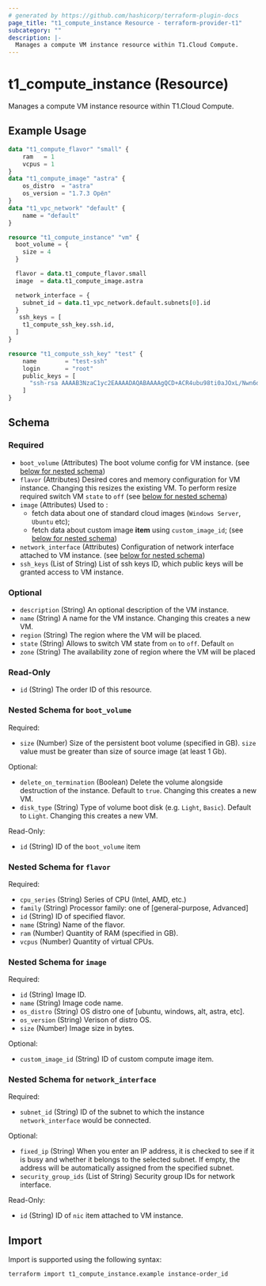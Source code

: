 ```yaml
---
# generated by https://github.com/hashicorp/terraform-plugin-docs
page_title: "t1_compute_instance Resource - terraform-provider-t1"
subcategory: ""
description: |-
  Manages a compute VM instance resource within T1.Cloud Compute.
---
```


# t1_compute_instance (Resource)

Manages a compute VM instance resource within T1.Cloud Compute.

## Example Usage

```terraform
data "t1_compute_flavor" "small" {
    ram   = 1
    vcpus = 1
}
data "t1_compute_image" "astra" {
	os_distro  = "astra"
	os_version = "1.7.3 Орёл"
}
data "t1_vpc_network" "default" {
	name = "default"
}

resource "t1_compute_instance" "vm" {
  boot_volume = {
    size = 4
  }

  flavor = data.t1_compute_flavor.small
  image  = data.t1_compute_image.astra

  network_interface = {
    subnet_id = data.t1_vpc_network.default.subnets[0].id
  }
   ssh_keys = [
    t1_compute_ssh_key.ssh.id,
  ]
}

resource "t1_compute_ssh_key" "test" {
	name        = "test-ssh"
	login       = "root"
	public_keys = [
	  "ssh-rsa AAAAB3NzaC1yc2EAAAADAQABAAAAgQCD+ACR4ubu98ti0aJOxL/Nwn6dlV++PCDY4HrkgScacPxIVbgo82P/qJ/VJEc29AbKYLGDsJ1NoK8xp320UCv1FCDHzZMKEeUQU8lfTvpN2hvTQlYp42ooGSsJgp4AM4wVYs8UBfbOerXquV/rQ6t7QiECJXq5e3gNu9C7hioOmw== "
	]
}
```

<!-- schema generated by tfplugindocs -->
## Schema

### Required

- `boot_volume` (Attributes) The boot volume config for VM instance. (see [below for nested schema](#nestedatt--boot_volume))
- `flavor` (Attributes) Desired cores and memory configuration for VM instance. Changing this resizes the existing VM. To perform resize required switch VM `state` to `off` (see [below for nested schema](#nestedatt--flavor))
- `image` (Attributes) Used to :
	* fetch data about one of standard cloud images (`Windows Server`, `Ubuntu` etc);
	* fetch data about custom image **item** using `custom_image_id`; (see [below for nested schema](#nestedatt--image))
- `network_interface` (Attributes) Configuration of network interface attached to VM instance. (see [below for nested schema](#nestedatt--network_interface))
- `ssh_keys` (List of String) List of ssh keys ID, which public keys will be granted access to VM instance.

### Optional

- `description` (String) An optional description of the VM instance.
- `name` (String) A name for the VM instance. Changing this creates a new VM.
- `region` (String) The region where the VM will be placed.
- `state` (String) Allows to switch VM state from `on` to `off`. Default `on`
- `zone` (String) The availability zone of region where the VM will be placed

### Read-Only

- `id` (String) The order ID of this resource.

<a id="nestedatt--boot_volume"></a>
### Nested Schema for `boot_volume`

Required:

- `size` (Number) Size of the persistent boot volume (specified in GB). `size` value must be greater than size of source image (at least 1 Gb).

Optional:

- `delete_on_termination` (Boolean) Delete the volume alongside destruction of the instance. Default to `true`. Changing this creates a new VM.
- `disk_type` (String) Type of volume boot disk (e.g. `Light`, `Basic`). Default to `Light`. Changing this creates a new VM.

Read-Only:

- `id` (String) ID of the `boot_volume` item


<a id="nestedatt--flavor"></a>
### Nested Schema for `flavor`

Required:

- `cpu_series` (String) Series of CPU (Intel, AMD, etc.)
- `family` (String) Processor family: one of [general-purpose, Advanced]
- `id` (String) ID of specified flavor.
- `name` (String) Name of the flavor.
- `ram` (Number) Quantity of RAM (specified in GB).
- `vcpus` (Number) Quantity of virtual CPUs.


<a id="nestedatt--image"></a>
### Nested Schema for `image`

Required:

- `id` (String) Image ID.
- `name` (String) Image code name.
- `os_distro` (String) OS distro one of [ubuntu, windows, alt, astra, etc].
- `os_version` (String) Verison of distro OS.
- `size` (Number) Image size in bytes.

Optional:

- `custom_image_id` (String) ID of custom compute image item.


<a id="nestedatt--network_interface"></a>
### Nested Schema for `network_interface`

Required:

- `subnet_id` (String) ID of the subnet to which the instance `network_interface` would be connected.

Optional:

- `fixed_ip` (String) When you enter an IP address, it is checked to see if it is busy and whether it belongs to the selected subnet. If empty, the address will be automatically assigned from the specified subnet.
- `security_group_ids` (List of String) Security group IDs for network interface.

Read-Only:

- `id` (String) ID of `nic` item attached to VM instance.

## Import

Import is supported using the following syntax:

```shell
terraform import t1_compute_instance.example instance-order_id
```
